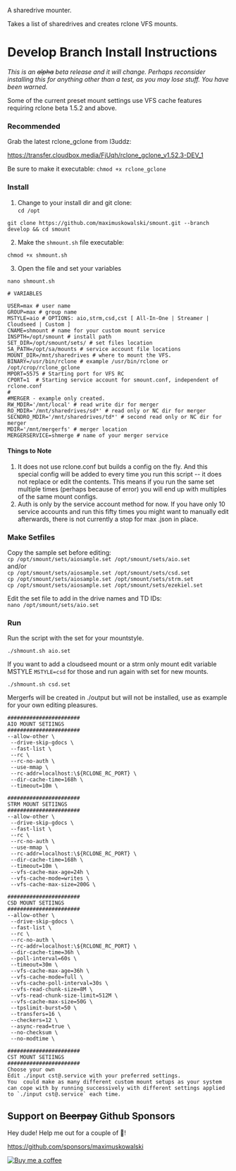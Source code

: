 
A sharedrive mounter.

Takes a list of sharedrives and creates rclone VFS mounts.

# Develop Branch Install Instructions
_This is an ~~alpha~~ beta release and it will change.  Perhaps reconsider installing this for anything other than a test, as you may lose stuff. You have been warned._

Some of the current preset mount settings use VFS cache features requiring rclone beta 1.5.2 and above.

### Recommended
Grab the latest rclone_gclone from l3uddz: 

https://transfer.cloudbox.media/FjUqh/rclone_gclone_v1.52.3-DEV_1

Be sure to make it executable: `chmod +x rclone_gclone`

### Install 
1) Change to your install dir and git clone:  
`cd /opt`

`git clone https://github.com/maximuskowalski/smount.git --branch develop && cd smount`

2) Make the `shmount.sh` file executable:

`chmod +x shmount.sh`  

3) Open the file and set your variables 

`nano shmount.sh`

```
# VARIABLES

USER=max # user name
GROUP=max # group name
MSTYLE=aio # OPTIONS: aio,strm,csd,cst [ All-In-One | Streamer | Cloudseed | Custom ]
CNAME=shmount # name for your custom mount service
INSPTH=/opt/smount # install path
SET_DIR=/opt/smount/sets/ # set files location
SA_PATH=/opt/sa/mounts # service account file locations
MOUNT_DIR=/mnt/sharedrives # where to mount the VFS.
BINARY=/usr/bin/rclone # example /usr/bin/rclone or /opt/crop/rclone_gclone
MPORT=5575 # Starting port for VFS RC
CPORT=1  # Starting service account for smount.conf, independent of rclone.conf
#
#MERGER - example only created.
RW_MDIR='/mnt/local' # read write dir for merger
RO_MDIR='/mnt/sharedrives/sd*' # read only or NC dir for merger
SECNDRO_MDIR='/mnt/sharedrives/td*' # second read only or NC dir for merger
MDIR='/mnt/mergerfs' # merger location
MERGERSERVICE=shmerge # name of your merger service

```

#### Things to Note
1) It does not use rclone.conf but builds a config on the fly. And this special config will be added to every time you run this script -- it does not replace or edit the contents.  This means if you run the same set multiple times (perhaps because of error) you will end up with multiples of the same mount configs. 
2) Auth is only by the service account method for now. If you have only 10 service accounts and run this fifty times you might want to manually edit afterwards, there is not currently a stop for max .json in place. 

### Make Setfiles
Copy the sample set before editing:  
`cp /opt/smount/sets/aiosample.set /opt/smount/sets/aio.set`  
and/or  
`cp /opt/smount/sets/aiosample.set /opt/smount/sets/csd.set`  
`cp /opt/smount/sets/aiosample.set /opt/smount/sets/strm.set`  
`cp /opt/smount/sets/aiosample.set /opt/smount/sets/ezekiel.set`  

Edit the set file to add in the drive names and TD IDs:  
`nano /opt/smount/sets/aio.set` 

### Run
Run the script with the set for your mountstyle.

`./shmount.sh aio.set`

If you want to add a cloudseed mount or a strm only mount edit variable MSTYLE `MSTYLE=csd` for those and run again with set for new mounts.

`./shmount.sh csd.set`

Mergerfs will be created in ./output but will not be installed, use as example for your own editing pleasures.

```
#######################
AIO MOUNT SETIINGS
#######################
--allow-other \
 --drive-skip-gdocs \
 --fast-list \
 --rc \
 --rc-no-auth \
 --use-mmap \
 --rc-addr=localhost:\${RCLONE_RC_PORT} \
 --dir-cache-time=168h \
 --timeout=10m \

#######################
STRM MOUNT SETIINGS
#######################
--allow-other \
 --drive-skip-gdocs \
 --fast-list \
 --rc \
 --rc-no-auth \
 --use-mmap \
 --rc-addr=localhost:\${RCLONE_RC_PORT} \
 --dir-cache-time=168h \
 --timeout=10m \
 --vfs-cache-max-age=24h \
 --vfs-cache-mode=writes \
 --vfs-cache-max-size=200G \

#######################
CSD MOUNT SETIINGS
#######################
--allow-other \
 --drive-skip-gdocs \
 --fast-list \
 --rc \
 --rc-no-auth \
 --rc-addr=localhost:\${RCLONE_RC_PORT} \
 --dir-cache-time=36h \
 --poll-interval=60s \
 --timeout=30m \
 --vfs-cache-max-age=36h \
 --vfs-cache-mode=full \
 --vfs-cache-poll-interval=30s \
 --vfs-read-chunk-size=8M \
 --vfs-read-chunk-size-limit=512M \
 --vfs-cache-max-size=50G \
 --tpslimit-burst=50 \
 --transfers=16 \
 --checkers=12 \
 --async-read=true \
 --no-checksum \
 --no-modtime \

#######################
CST MOUNT SETIINGS
#######################
Choose your own
Edit ./input cst@.service with your preferred settings.
You  could make as many different custom mount setups as your system can cope with by running successively with different settings applied to `./input cst@.service` each time.
```

## Support on ~~Beerpay~~ Github Sponsors
Hey dude! Help me out for a couple of :beers:!

https://github.com/sponsors/maximuskowalski

[![Buy me a coffee][buymeacoffee-shield]][buymeacoffee]

[buymeacoffee-shield]: https://www.buymeacoffee.com/assets/img/guidelines/download-assets-sm-2.svg
[buymeacoffee]: https://github.com/sponsors/maximuskowalski
